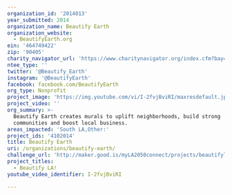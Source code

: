 ```yaml
---
organization_id: '2014013'
year_submitted: 2014
organization_name: Beautify Earth
organization_website:
  - BeautifyEarth.org
ein: '464749422'
zip: '90405'
charity_navigator_url: 'https://www.charitynavigator.org/index.cfm?bay=search.profile&ein=464749422'
ntee_type: ''
twitter: '@Beautify_Earth'
instagram: '@BeautifyEarth'
facebook: facebook.com/BeautifyEarth
org_type: Nonprofit
project_image: 'https://img.youtube.com/vi/I-2fvjBviRI/maxresdefault.jpg'
project_video: ''
org_summary: >-
  Beautify Earth creates murals to uplift neighborhoods, build strong
  communities and boost local business.
areas_impacted: 'South LA,Other:'
project_ids: '4102014'
title: Beautify Earth
uri: /organizations/beautify-earth/
challenge_url: 'http://maker.good.is/myLA2050connect/projects/beautifyla.html'
project_titles:
  - Beautify LA!
youtube_video_identifier: I-2fvjBviRI

---
```

